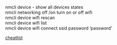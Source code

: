 nmcli device  - show all devices states  
nmcli networking off /on   turn on or off wifi   
nmcli device wifi rescan  
nmcli device wifi list  
nmcli device wifi connect ssid password ‘password’  


[cheatlist](https://www.2daygeek.com/zypper-command-examples-manage-packages-opensuse-system/#)